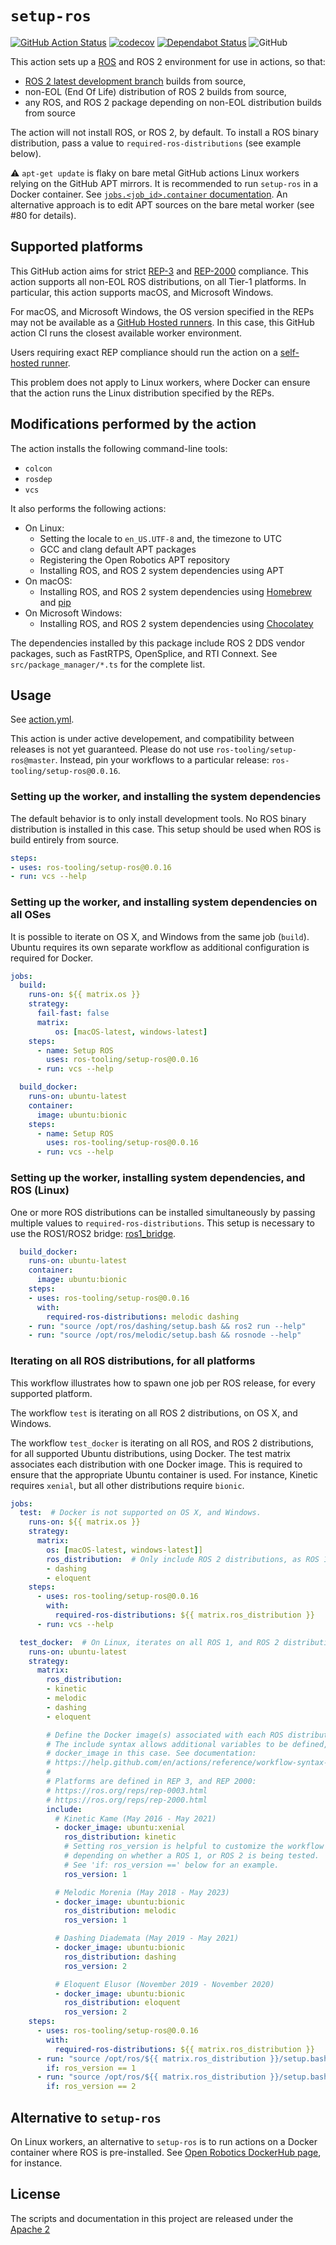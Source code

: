 # `setup-ros`

[![GitHub Action
Status](https://github.com/ros-tooling/setup-ros/workflows/Test%20setup-ros/badge.svg)](https://github.com/ros-tooling/setup-ros)
[![codecov](https://codecov.io/gh/ros-tooling/setup-ros/branch/master/graph/badge.svg)](https://codecov.io/gh/ros-tooling/setup-ros)
[![Dependabot Status](https://api.dependabot.com/badges/status?host=github&repo=ros-tooling/setup-ros)](https://dependabot.com)
![GitHub](https://img.shields.io/github/license/ros-tooling/setup-ros)

This action sets up a [ROS] and ROS 2 environment for use in actions, so
that:

* [ROS 2 latest development branch][ros2_latest_development_setup] builds from
  source,
* non-EOL (End Of Life) distribution of ROS 2 builds from source,
* any ROS, and ROS 2 package depending on non-EOL distribution builds from
  source
  
The action will not install ROS, or ROS 2, by default. To install a ROS binary distribution, pass a value to `required-ros-distributions` (see example below).
  
 :warning: `apt-get update` is flaky on bare metal GitHub actions Linux workers relying on the GitHub APT mirrors.
 It is recommended to run `setup-ros` in a Docker container.
 See [`jobs.<job_id>.container` documentation](https://help.github.com/en/actions/reference/workflow-syntax-for-github-actions#jobsjob_idcontainer).
An alternative approach is to edit APT sources on the bare metal worker (see #80 for details).

## Supported platforms

This GitHub action aims for strict [REP-3] and [REP-2000] compliance.
This action supports all non-EOL ROS distributions, on all Tier-1
platforms.
In particular, this action supports macOS, and Microsoft Windows.

For macOS, and Microsoft Windows, the OS version specified in the REPs may
not be available as a [GitHub Hosted runners][github_hosted_runners].
In this case, this GitHub action CI runs the closest available worker
environment.

Users requiring exact REP compliance should run the action on a [self-hosted
runner][self_hosted_runner].

This problem does not apply to Linux workers, where Docker can
ensure that the action runs the Linux distribution specified by the REPs.

## Modifications performed by the action

The action installs the following command-line tools:

 * `colcon`
 * `rosdep`
 * `vcs`

It also performs the following actions:

* On Linux:
  * Setting the locale to `en_US.UTF-8` and, the timezone to UTC
  * GCC and clang default APT packages
  * Registering the Open Robotics APT repository
  * Installing ROS, and ROS 2 system dependencies using APT
* On macOS:
  * Installing ROS, and ROS 2 system dependencies using [Homebrew] and [pip]
* On Microsoft Windows:
  * Installing ROS, and ROS 2 system dependencies using [Chocolatey]

The dependencies installed by this package include ROS 2 DDS vendor packages,
such as FastRTPS, OpenSplice, and RTI Connext.
See `src/package_manager/*.ts` for the complete list.

## Usage

See [action.yml](action.yml).

This action is under active developement, and compatibility between releases
is not yet guaranteed.
Please do not use `ros-tooling/setup-ros@master`.
Instead, pin your workflows to a particular release:
`ros-tooling/setup-ros@0.0.16`.

### Setting up the worker, and installing the system dependencies

The default behavior is to only install development tools.
No ROS binary distribution is installed in this case.
This setup should be used when ROS is build entirely from source.

```yaml
steps:
- uses: ros-tooling/setup-ros@0.0.16
- run: vcs --help
```

### Setting up the worker, and installing system dependencies on all OSes

It is possible to iterate on OS X, and Windows from the same job (`build`).
Ubuntu requires its own separate workflow as additional configuration is
required for Docker.

```yaml
jobs:
  build:
    runs-on: ${{ matrix.os }}
    strategy:
      fail-fast: false
      matrix:
          os: [macOS-latest, windows-latest]
    steps:
      - name: Setup ROS
        uses: ros-tooling/setup-ros@0.0.16
      - run: vcs --help

  build_docker:
    runs-on: ubuntu-latest
    container:
      image: ubuntu:bionic
    steps:
      - name: Setup ROS
        uses: ros-tooling/setup-ros@0.0.16
      - run: vcs --help
```

### Setting up the worker, installing system dependencies, and ROS (Linux)

One or more ROS distributions can be installed simultaneously
by passing multiple values to `required-ros-distributions`.
This setup is necessary to use the ROS1/ROS2 bridge:
[ros1_bridge](https://github.com/ros2/ros1_bridge).

```yaml
  build_docker:
    runs-on: ubuntu-latest
    container:
      image: ubuntu:bionic
    steps:
    - uses: ros-tooling/setup-ros@0.0.16
      with:
        required-ros-distributions: melodic dashing
    - run: "source /opt/ros/dashing/setup.bash && ros2 run --help"
    - run: "source /opt/ros/melodic/setup.bash && rosnode --help"
```

### Iterating on all ROS distributions, for all platforms

This workflow illustrates how to spawn one job per ROS release, for
every supported platform.

The workflow `test` is iterating on all ROS 2 distributions, on OS X, and Windows.

The workflow `test_docker` is iterating on all ROS, and ROS 2 distributions, for all
supported Ubuntu distributions, using Docker.
The test matrix associates each distribution with one Docker image.
This is required to ensure that the appropriate Ubuntu container is used.
For instance, Kinetic requires `xenial`, but all other distributions require `bionic`.

```yaml
jobs:
  test:  # Docker is not supported on OS X, and Windows.
    runs-on: ${{ matrix.os }}
    strategy:
      matrix:
        os: [macOS-latest, windows-latest]]
        ros_distribution:  # Only include ROS 2 distributions, as ROS 1 does not support OS X, and Windows.
        - dashing
        - eloquent
    steps:
      - uses: ros-tooling/setup-ros@0.0.16
        with:
          required-ros-distributions: ${{ matrix.ros_distribution }}
      - run: vcs --help

  test_docker:  # On Linux, iterates on all ROS 1, and ROS 2 distributions.
    runs-on: ubuntu-latest
    strategy:
      matrix:
        ros_distribution:
        - kinetic
        - melodic
        - dashing
        - eloquent

        # Define the Docker image(s) associated with each ROS distribution.
        # The include syntax allows additional variables to be defined, like
        # docker_image in this case. See documentation:
        # https://help.github.com/en/actions/reference/workflow-syntax-for-github-actions#example-including-configurations-in-a-matrix-build
        #
        # Platforms are defined in REP 3, and REP 2000:
        # https://ros.org/reps/rep-0003.html
        # https://ros.org/reps/rep-2000.html
        include:
          # Kinetic Kame (May 2016 - May 2021)
          - docker_image: ubuntu:xenial
            ros_distribution: kinetic
            # Setting ros_version is helpful to customize the workflow
            # depending on whether a ROS 1, or ROS 2 is being tested.
            # See 'if: ros_version ==' below for an example.
            ros_version: 1

          # Melodic Morenia (May 2018 - May 2023)
          - docker_image: ubuntu:bionic
            ros_distribution: melodic
            ros_version: 1

          # Dashing Diademata (May 2019 - May 2021)
          - docker_image: ubuntu:bionic
            ros_distribution: dashing
            ros_version: 2

          # Eloquent Elusor (November 2019 - November 2020)
          - docker_image: ubuntu:bionic
            ros_distribution: eloquent
            ros_version: 2
    steps:
      - uses: ros-tooling/setup-ros@0.0.16
        with:
          required-ros-distributions: ${{ matrix.ros_distribution }}
      - run: "source /opt/ros/${{ matrix.ros_distribution }}/setup.bash && rosnode --help"
        if: ros_version == 1
      - run: "source /opt/ros/${{ matrix.ros_distribution }}/setup.bash && ros2 run --help"
        if: ros_version == 2
```

## Alternative to `setup-ros`

On Linux workers, an alternative to `setup-ros` is to run actions on a
Docker container where ROS is pre-installed.
See [Open Robotics DockerHub page][dockerhub_osrf], for instance.

## License

The scripts and documentation in this project are released under the [Apache
2](LICENSE)

[Chocolatey]: https://chocolatey.org/
[Homebrew]: https://brew.sh/
[REP-2000]: https://www.ros.org/reps/rep-2000.html
[REP-3]: https://www.ros.org/reps/rep-0003.html
[ROS]: https://www.ros.org/
[dockerhub_osrf]: https://hub.docker.com/r/osrf/ros/
[github_hosted_runners]: https://help.github.com/en/actions/automating-your-workflow-with-github-actions/software-installed-on-github-hosted-runners
[pip]: https://pip.pypa.io/en/stable/
[ros2_latest_development_setup]: https://index.ros.org/doc/ros2/Installation/Latest-Development-Setup/
[self_hosted_runner]: https://help.github.com/en/actions/automating-your-workflow-with-github-actions/about-self-hosted-runners
